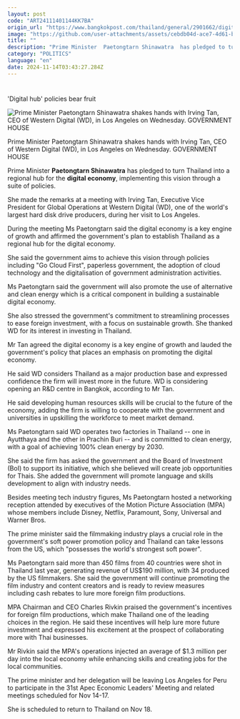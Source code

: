 ```yaml
---
layout: post
code: "ART24111401144KK7BA"
origin_url: "https://www.bangkokpost.com/thailand/general/2901662/digital-hub-policies-bear-fruit"
image: "https://github.com/user-attachments/assets/cebdb04d-ace7-4d61-bf43-113ad57d914e"
title: ""
description: "Prime Minister  Paetongtarn Shinawatra  has pledged to turn Thailand into a regional hub for the  digital economy , implementing this vision through a suite of policies."
category: "POLITICS"
language: "en"
date: 2024-11-14T03:43:27.284Z
---
```


# 

'Digital hub' policies bear fruit

![Prime Minister Paetongtarn Shinawatra shakes hands with Irving Tan, CEO of Western Digital (WD), in Los Angeles on Wednesday. GOVERNMENT HOUSE](https://github.com/user-attachments/assets/7de3ac6f-e45a-4ba3-ab14-5d23bd4b0ad7)

Prime Minister Paetongtarn Shinawatra shakes hands with Irving Tan, CEO of Western Digital (WD), in Los Angeles on Wednesday. GOVERNMENT HOUSE

Prime Minister **Paetongtarn Shinawatra** has pledged to turn Thailand into a regional hub for the **digital economy**, implementing this vision through a suite of policies.

She made the remarks at a meeting with Irving Tan, Executive Vice President for Global Operations at Western Digital (WD), one of the world's largest hard disk drive producers, during her visit to Los Angeles.

During the meeting Ms Paetongtarn said the digital economy is a key engine of growth and affirmed the government's plan to establish Thailand as a regional hub for the digital economy.

She said the government aims to achieve this vision through policies including "Go Cloud First", paperless government, the adoption of cloud technology and the digitalisation of government administration activities.

Ms Paetongtarn said the government will also promote the use of alternative and clean energy which is a critical component in building a sustainable digital economy.

She also stressed the government's commitment to streamlining processes to ease foreign investment, with a focus on sustainable growth. She thanked WD for its interest in investing in Thailand.

Mr Tan agreed the digital economy is a key engine of growth and lauded the government's policy that places an emphasis on promoting the digital economy.

He said WD considers Thailand as a major production base and expressed confidence the firm will invest more in the future. WD is considering opening an R&D centre in Bangkok, according to Mr Tan.

He said developing human resources skills will be crucial to the future of the economy, adding the firm is willing to cooperate with the government and universities in upskilling the workforce to meet market demand.

Ms Paetongtarn said WD operates two factories in Thailand -- one in Ayutthaya and the other in Prachin Buri -- and is committed to clean energy, with a goal of achieving 100% clean energy by 2030.

She said the firm has asked the government and the Board of Investment (BoI) to support its initiative, which she believed will create job opportunities for Thais. She added the government will promote language and skills development to align with industry needs.

Besides meeting tech industry figures, Ms Paetongtarn hosted a networking reception attended by executives of the Motion Picture Association (MPA) whose members include Disney, Netflix, Paramount, Sony, Universal and Warner Bros.

The prime minister said the filmmaking industry plays a crucial role in the government's soft power promotion policy and Thailand can take lessons from the US, which "possesses the world's strongest soft power".

Ms Paetongtarn said more than 450 films from 40 countries were shot in Thailand last year, generating revenue of US$190 million, with 34 produced by the US filmmakers. She said the government will continue promoting the film industry and content creators and is ready to review measures including cash rebates to lure more foreign film productions.

MPA Chairman and CEO Charles Rivkin praised the government's incentives for foreign film productions, which make Thailand one of the leading choices in the region. He said these incentives will help lure more future investment and expressed his excitement at the prospect of collaborating more with Thai businesses.

Mr Rivkin said the MPA's operations injected an average of $1.3 million per day into the local economy while enhancing skills and creating jobs for the local communities.

The prime minister and her delegation will be leaving Los Angeles for Peru to participate in the 31st Apec Economic Leaders' Meeting and related meetings scheduled for Nov 14-17.

She is scheduled to return to Thailand on Nov 18.